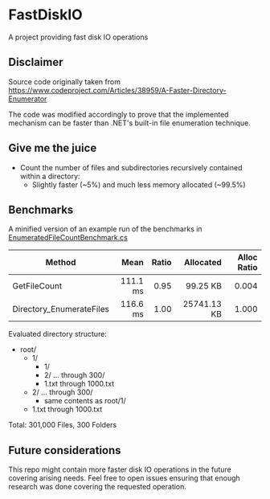 # FastDiskIO

A project providing fast disk IO operations

## Disclaimer

Source code originally taken from
https://www.codeproject.com/Articles/38959/A-Faster-Directory-Enumerator

The code was modified accordingly to prove that the implemented mechanism can be faster than .NET's built-in file enumeration technique.

## Give me the juice

- Count the number of files and subdirectories recursively contained within a directory:
  - Slightly faster (~5%) and much less memory allocated (~99.5%)

## Benchmarks

A minified version of an example run of the benchmarks in [EnumeratedFileCountBenchmark.cs](https://github.com/Rekkonnect/FastDiskIO/blob/master/FastDiskIO.Benchmarks/EnumeratedFileCountBenchmark.cs)

| Method                   | Mean     | Ratio | Allocated   | Alloc Ratio |
|------------------------- |---------:|------:|------------:|------------:|
| GetFileCount             | 111.1 ms |  0.95 |    99.25 KB |       0.004 |
| Directory_EnumerateFiles | 116.6 ms |  1.00 | 25741.13 KB |       1.000 |

Evaluated directory structure:
- root/
  - 1/
    - 1/
    - 2/ ... through 300/
    - 1.txt through 1000.txt
  - 2/ ... through 300/
    - same contents as root/1/
  - 1.txt through 1000.txt

Total: 301,000 Files, 300 Folders

## Future considerations

This repo might contain more faster disk IO operations in the future covering arising needs. Feel free to open issues ensuring that enough research was done covering the requested operation.
